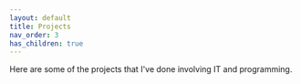 ```yaml
---
layout: default
title: Projects
nav_order: 3
has_children: true
---
```


Here are some of the projects that I've done involving IT and programming.
